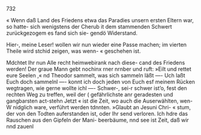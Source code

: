 732

« Wenn daß Land des Friedens etwa das Paradies unsern
ersten Eltern war, so hatte- sich wenigstens der Cherub it
dem stammenden Schwert zurückgezogem es fand sich sie-
gendö Widerstand.

Hier-, meine Leser! wollen wir nun wieder eine Passe
machen; im vierten Theile wird stchid zeigen, was wenn-
« geschehen ist.

Mdchtet Ihr nun Alle recht heimwebirank nach diese-
cand des Friedens werden! Der graue Mann gebt nochinx
rner nrnber und ruft: »Eilt und rettet eure Seelen ,« nd
Theodor sammelt, was sich sammeln läßt —- Uch laßt
Euch doch sammelnl —- konnt ich doch jeden von Euch esf
meinem Rücken wegtragen, wie gerne wollte ichl —- Schwer-,
sei-r schwer ist’o, fest den rechten Weg zu treffen, weil der (
gefährlichste anr geradesten und gangbarsten act-stehn Jetzt
« ist die Zeit, wo auch die Auserwählten, wen-W nidglich
ware, verführt werden tdnnten. »Glaubt an Jesuni Chri- «
stum, der von den Todten auferstanden ist, oder Ihr send
verloren. Ich hdre das Rauschen aus den Gipfeln der Mani-
beerbäume, nnd see ist Zeit, daß wir nnd zauenl

 

